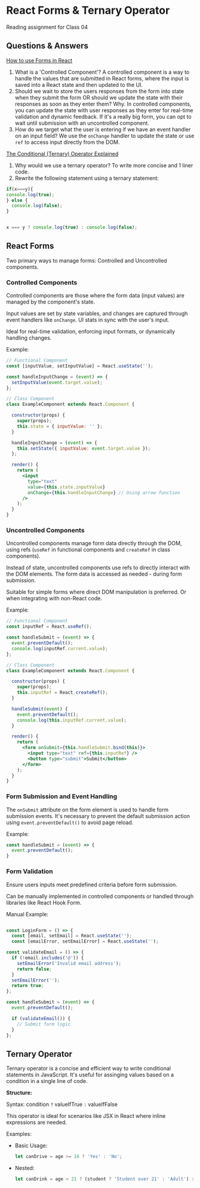 # React Forms & Ternary Operator

Reading assignment for Class 04

## Questions & Answers

[How to use Forms in React](https://www.robinwieruch.de/react-form/)

1. What is a 'Controlled Component'? A controlled component is a way to handle the values that are submitted in React forms, where the input is saved into a React state and then updated to the UI.
2. Should we wait to store the users responses from the form into state when they submit the form OR should we update the state with their responses as soon as they enter them? Why. In controlled components, you can update the state with user responses as they enter for real-time validation and dynamic feedback. If it's a really big form, you can opt to wait until submission with an uncontrolled component.
3. How do we target what the user is entering if we have an event handler on an input field? We use the `onChange` handler to update the state or use `ref` to access input directly from the DOM.

[The Conditional (Ternary) Operator Explained](https://codeburst.io/javascript-the-conditional-ternary-operator-explained-cac7218beeff)

1. Why would we use a ternary operator? To write more concise and 1 liner code.
2. Rewrite the following statement using a ternary statement:

  ``` JavaScript
  if(x===y){
  console.log(true);
  } else {
    console.log(false);
  }
  ```

  ``` JavaScript
  
  x === y ? console.log(true) : console.log(false);
  
  ```

## React Forms

Two primary ways to manage forms: Controlled and Uncontrolled components.

### Controlled Components

Controlled components are those where the form data (input values) are managed by the component's state.

Input values are set by state variables, and changes are captured through event handlers like `onChange`. UI stats in sync with the user's input.

Ideal for real-time validation, enforcing input formats, or dynamically handling changes.

Example:

``` jsx
// Functional Component
const [inputValue, setInputValue] = React.useState('');

const handleInputChange = (event) => {
  setInputValue(event.target.value);
};

// Class Component
class ExampleComponent extends React.Component {

  constructor(props) {
    super(props);
    this.state = { inputValue: '' };
  }

  handleInputChange = (event) => {
    this.setState({ inputValue: event.target.value });
  };

  render() {
    return (
      <input
        type="text"
        value={this.state.inputValue}
        onChange={this.handleInputChange} // Using arrow function
      />
    );
  }
}


```

### Uncontrolled Components

Uncontrolled components manage form data directly through the DOM, using refs (`useRef` in functional components and `createRef` in class components).

Instead of state, uncontrolled components use refs to directly interact with the DOM elements. The form data is accessed as needed - during form submission.

Suitable for simple forms where direct DOM manipulation is preferred. Or when integrating with non-React code.

Example:

``` jsx
// Functional Component
const inputRef = React.useRef();

const handleSubmit = (event) => {
  event.preventDefault();
  console.log(inputRef.current.value);
};

// Class Component
class ExampleComponent extends React.Component {

  constructor(props) {
    super(props);
    this.inputRef = React.createRef();
  }

  handleSubmit(event) {
    event.preventDefault();
    console.log(this.inputRef.current.value);
  }

  render() {
    return (
      <form onSubmit={this.handleSubmit.bind(this)}>
        <input type="text" ref={this.inputRef} />
        <button type="submit">Submit</button>
      </form>
    );
  }
}
```

### Form Submission and Event Handling

The `onSubmit` attribute on the form element is used to handle form submission events. It's necessary to prevent the default submission action using `event.preventDefault()` to avoid page reload.

Example:

``` jsx
const handleSubmit = (event) => {
  event.preventDefault();
}
```

### Form Validation

Ensure users inputs meet predefined criteria before form submission.

Can be manually implemented in controlled components or handled through libraries like React Hook Form.

Manual Example:

``` jsx

const LoginForm = () => {
  const [email, setEmail] = React.useState('');
  const [emailError, setEmailError] = React.useState('');

const validateEmail = () => {
  if (!email.includes('@')) {
    setEmailError('Invalid email address');
    return false;
  }
  setEmailError('');
  return true;
};

const handleSubmit = (event) => {
  event.preventDefault();

  if (validateEmail()) {
    // Submit form logic
  }
};

```

## Ternary Operator

Ternary operator is a concise and efficient way to write conditional statements in JavaScript. It's useful for assinging values based on a condition in a single line of code.

**Structure:**

Syntax: condition `?` valueIfTrue `:` valueIfFalse

This operator is ideal for scenarios like JSX in React where inline expressions are needed.

Examples:

- Basic Usage:

  ``` jsx
  let canDrive = age >= 16 ? 'Yes' : 'No';
  ```

- Nested:

  ``` jsx
  let canDrink = age > 21 ? (student ? 'Student over 21' : 'Adult') : 'Underage';
  ```
